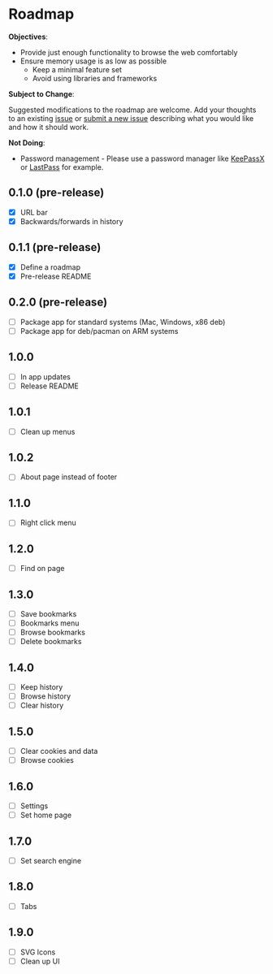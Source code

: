 # Roadmap

__Objectives__:

- Provide just enough functionality to browse the web comfortably
- Ensure memory usage is as low as possible
  - Keep a minimal feature set
  - Avoid using libraries and frameworks

__Subject to Change__:

Suggested modifications to the roadmap are welcome. Add your thoughts to an existing [issue](https://github.com/samiconductor/chromiarm/issues) or [submit a new issue](https://github.com/samiconductor/chromiarm/issues/new) describing what you would like and how it should work.

__Not Doing__:

- Password management - Please use a password manager like [KeePassX](https://www.keepassx.org/) or [LastPass](https://lastpass.com/) for example.

## 0.1.0 (pre-release)

- [x] URL bar
- [x] Backwards/forwards in history

## 0.1.1 (pre-release)

- [x] Define a roadmap
- [x] Pre-release README

## 0.2.0 (pre-release)

- [ ] Package app for standard systems (Mac, Windows, x86 deb)
- [ ] Package app for deb/pacman on ARM systems

## 1.0.0

- [ ] In app updates
- [ ] Release README

## 1.0.1

- [ ] Clean up menus

## 1.0.2

- [ ] About page instead of footer

## 1.1.0

- [ ] Right click menu

## 1.2.0

- [ ] Find on page

## 1.3.0

- [ ] Save bookmarks
- [ ] Bookmarks menu
- [ ] Browse bookmarks
- [ ] Delete bookmarks

## 1.4.0

- [ ] Keep history
- [ ] Browse history
- [ ] Clear history

## 1.5.0

- [ ] Clear cookies and data
- [ ] Browse cookies

## 1.6.0

- [ ] Settings
- [ ] Set home page

## 1.7.0

- [ ] Set search engine

## 1.8.0

- [ ] Tabs

## 1.9.0

- [ ] SVG Icons
- [ ] Clean up UI

